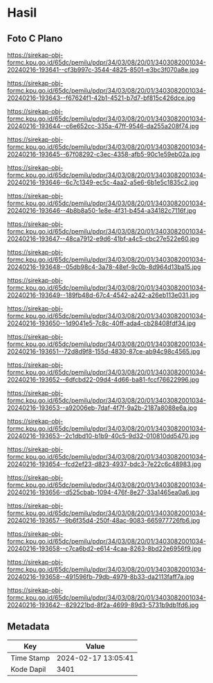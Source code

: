 # Hasil

## Foto C Plano

https://sirekap-obj-formc.kpu.go.id/65dc/pemilu/pdpr/34/03/08/20/01/3403082001034-20240216-193641--cf3b997c-3544-4825-8501-e3bc3f070a8e.jpg

https://sirekap-obj-formc.kpu.go.id/65dc/pemilu/pdpr/34/03/08/20/01/3403082001034-20240216-193643--f67624f1-42b1-4521-b7d7-bf815c426dce.jpg

https://sirekap-obj-formc.kpu.go.id/65dc/pemilu/pdpr/34/03/08/20/01/3403082001034-20240216-193644--c6e652cc-335a-47ff-9546-da255a208f74.jpg

https://sirekap-obj-formc.kpu.go.id/65dc/pemilu/pdpr/34/03/08/20/01/3403082001034-20240216-193645--67f08292-c3ec-4358-afb5-90c1e59eb02a.jpg

https://sirekap-obj-formc.kpu.go.id/65dc/pemilu/pdpr/34/03/08/20/01/3403082001034-20240216-193646--6c7c1349-ec5c-4aa2-a5e6-6b1e5c1835c2.jpg

https://sirekap-obj-formc.kpu.go.id/65dc/pemilu/pdpr/34/03/08/20/01/3403082001034-20240216-193646--4b8b8a50-1e8e-4f31-b454-a34182c7116f.jpg

https://sirekap-obj-formc.kpu.go.id/65dc/pemilu/pdpr/34/03/08/20/01/3403082001034-20240216-193647--48ca7912-e9d6-41bf-a4c5-cbc27e522e60.jpg

https://sirekap-obj-formc.kpu.go.id/65dc/pemilu/pdpr/34/03/08/20/01/3403082001034-20240216-193648--05db98c4-3a78-48ef-9c0b-8d964d13ba15.jpg

https://sirekap-obj-formc.kpu.go.id/65dc/pemilu/pdpr/34/03/08/20/01/3403082001034-20240216-193649--189fb48d-67c4-4542-a242-a26eb113e031.jpg

https://sirekap-obj-formc.kpu.go.id/65dc/pemilu/pdpr/34/03/08/20/01/3403082001034-20240216-193650--1d9041e5-7c8c-40ff-ada4-cb28408fdf34.jpg

https://sirekap-obj-formc.kpu.go.id/65dc/pemilu/pdpr/34/03/08/20/01/3403082001034-20240216-193651--72d8d9f8-155d-4830-87ce-ab94c98c4565.jpg

https://sirekap-obj-formc.kpu.go.id/65dc/pemilu/pdpr/34/03/08/20/01/3403082001034-20240216-193652--6dfcbd22-09d4-4d66-ba81-fccf76622996.jpg

https://sirekap-obj-formc.kpu.go.id/65dc/pemilu/pdpr/34/03/08/20/01/3403082001034-20240216-193653--a92006eb-7daf-4f7f-9a2b-2187a8088e6a.jpg

https://sirekap-obj-formc.kpu.go.id/65dc/pemilu/pdpr/34/03/08/20/01/3403082001034-20240216-193653--2c1dbd10-b1b9-40c5-9d32-010810dd5470.jpg

https://sirekap-obj-formc.kpu.go.id/65dc/pemilu/pdpr/34/03/08/20/01/3403082001034-20240216-193654--fcd2ef23-d823-4937-bdc3-7e22c6c48983.jpg

https://sirekap-obj-formc.kpu.go.id/65dc/pemilu/pdpr/34/03/08/20/01/3403082001034-20240216-193656--d525cbab-1094-476f-8e27-33a1465ea0a6.jpg

https://sirekap-obj-formc.kpu.go.id/65dc/pemilu/pdpr/34/03/08/20/01/3403082001034-20240216-193657--9b6f35d4-250f-48ac-9083-665977726fb6.jpg

https://sirekap-obj-formc.kpu.go.id/65dc/pemilu/pdpr/34/03/08/20/01/3403082001034-20240216-193658--c7ca6bd2-e614-4caa-8263-8bd22e6956f9.jpg

https://sirekap-obj-formc.kpu.go.id/65dc/pemilu/pdpr/34/03/08/20/01/3403082001034-20240216-193658--491596fb-79db-4979-8b33-da2113faff7a.jpg

https://sirekap-obj-formc.kpu.go.id/65dc/pemilu/pdpr/34/03/08/20/01/3403082001034-20240216-193642--829221bd-8f2a-4699-89d3-5731b9db1fd6.jpg


## Metadata

| Key        | Value               |
| ---------- | ------------------- |
| Time Stamp | 2024-02-17 13:05:41 |
| Kode Dapil | 3401                |




